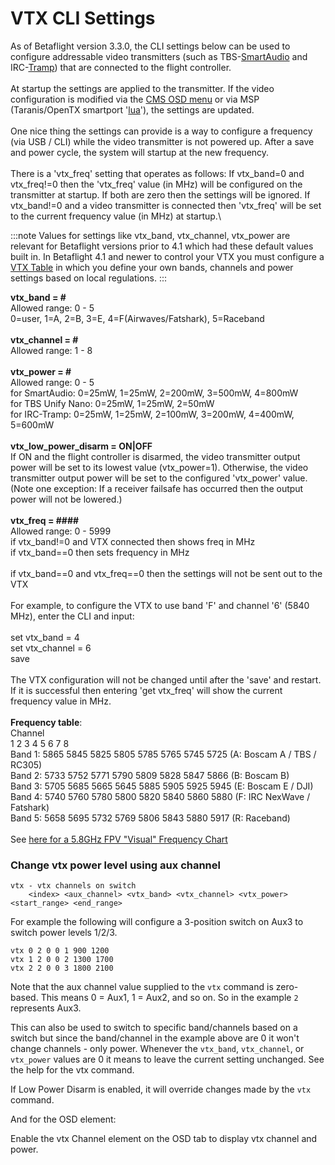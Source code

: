 # VTX CLI Settings

As of Betaflight version 3.3.0, the CLI settings below can be used to
configure addressable video transmitters (such as
TBS-[SmartAudio](/docs/wiki/guides/current/SmartAudio)
and
IRC-[Tramp](IRC-Tramp))
that are connected to the flight controller.\
 \
 At startup the settings are applied to the transmitter. If the video
configuration is modified via the [CMS OSD
menu](/docs/wiki/guides/current/SmartAudio)
or via MSP (Taranis/OpenTX smartport
'[lua](https://github.com/betaflight/betaflight-tx-lua-scripts)'), the
settings are updated.\
 \
 One nice thing the settings can provide is a way to configure a
frequency (via USB / CLI) while the video transmitter is not powered
up. After a save and power cycle, the system will startup at the new
frequency.\
 \
 There is a 'vtx_freq' setting that operates as follows: If
vtx_band=0 and vtx_freq!=0 then the 'vtx_freq' value (in MHz) will be
configured on the transmitter at startup. If both are zero then the
settings will be ignored. If vtx_band!=0 and a video transmitter is
connected then 'vtx_freq' will be set to the current frequency value
(in MHz) at startup.\

:::note
Values for settings like vtx_band, vtx_channel, vtx_power are relevant for Betaflight versions prior to 4.1 which had these default values built in. In Betaflight 4.1 and newer to control your VTX you must configure a [VTX Table](VTX-Tables) in which you define your own bands, channels and power settings based on local regulations.
:::

**vtx_band = \#**\
 Allowed range: 0 - 5\
 0=user, 1=A, 2=B, 3=E, 4=F(Airwaves/Fatshark), 5=Raceband\
 \
**vtx_channel = \#**\
 Allowed range: 1 - 8\
 \
**vtx_power = \#**\
 Allowed range: 0 - 5\
 for SmartAudio: 0=25mW, 1=25mW, 2=200mW, 3=500mW, 4=800mW\
 for TBS Unify Nano: 0=25mW, 1=25mW, 2=50mW\
 for IRC-Tramp: 0=25mW, 1=25mW, 2=100mW, 3=200mW, 4=400mW, 5=600mW\
 \
**vtx_low_power_disarm = ON|OFF**\
If ON and the flight controller is disarmed, the video transmitter output power will be set to its lowest value (vtx_power=1). Otherwise, the video transmitter output power will be set to the configured 'vtx_power' value. (Note one exception: If a receiver failsafe has occurred then the output power will not be lowered.)\
 \
**vtx_freq = \#\#\#\#**\
 Allowed range: 0 - 5999\
 if vtx_band!=0 and VTX connected then shows freq in MHz\
 if vtx_band==0 then sets frequency in MHz\
 \
 if vtx_band==0 and vtx_freq==0 then the settings will not be sent out
to the VTX\
 \
 For example, to configure the VTX to use band 'F' and channel '6' (5840
MHz), enter the CLI and input:\
 \
 set vtx_band = 4\
 set vtx_channel = 6\
 save\
 \
 The VTX configuration will not be changed until after the 'save' and
restart. If it is successful then entering 'get vtx_freq' will show
the current frequency value in MHz.\
 \
 **Frequency table**:\
 Channel\
 1 2 3 4 5 6 7 8\
 Band 1: 5865 5845 5825 5805 5785 5765 5745 5725 (A: Boscam A / TBS /
RC305)\
 Band 2: 5733 5752 5771 5790 5809 5828 5847 5866 (B: Boscam B)\
 Band 3: 5705 5685 5665 5645 5885 5905 5925 5945 (E: Boscam E / DJI)\
 Band 4: 5740 5760 5780 5800 5820 5840 5860 5880 (F: IRC NexWave /
Fatshark)\
 Band 5: 5658 5695 5732 5769 5806 5843 5880 5917 (R: Raceband)\
 \
 See [here for a 5.8GHz FPV "Visual" Frequency
Chart](http://www.etheli.com/freq/FPV_5.8GHz_Freqs.jpg)

### Change vtx power level using aux channel

```
vtx - vtx channels on switch
	<index> <aux_channel> <vtx_band> <vtx_channel> <vtx_power> <start_range> <end_range>
```

For example the following will configure a 3-position switch on Aux3 to switch power levels 1/2/3.

```
vtx 0 2 0 0 1 900 1200
vtx 1 2 0 0 2 1300 1700
vtx 2 2 0 0 3 1800 2100
```

Note that the aux channel value supplied to the `vtx` command is zero-based. This means 0 = Aux1, 1 = Aux2, and so on. So in the example `2` represents Aux3.

This can also be used to switch to specific band/channels based on a switch but since the band/channel in the example above are 0 it won't change channels - only power. Whenever the `vtx_band`, `vtx_channel`, or `vtx_power` values are 0 it means to leave the current setting unchanged. See the help for the vtx command.

If Low Power Disarm is enabled, it will override changes made by the `vtx` command.

And for the OSD element:

Enable the vtx Channel element on the OSD tab to display vtx channel and power.
